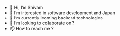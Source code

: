 - 👋 Hi, I’m Shivam
- 👀 I’m interested in software development and Japan
- 🌱 I’m currently learning backend technologies
- 💞️ I’m looking to collaborate on ?
- 📫 How to reach me ?

<!---
shivam-ops/shivam-ops is a ✨ special ✨ repository because its `README.md` (this file) appears on your GitHub profile.
You can click the Preview link to take a look at your changes.
--->
